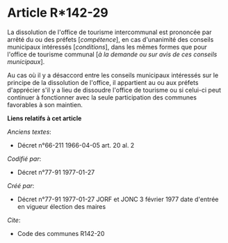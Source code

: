 # Article R*142-29

La dissolution de l'office de tourisme intercommunal est prononcée par arrêté du ou des préfets [*compétence*], en cas
d'unanimité des conseils municipaux intéressés [*conditions*], dans les mêmes formes que pour l'office de tourisme communal
[*à la demande ou sur avis de ces conseils municipaux*]. 

Au cas où il y a désaccord entre les conseils municipaux intéressés sur le principe de la dissolution de l'office, il
appartient au ou aux préfets d'apprécier s'il y a lieu de dissoudre l'office de tourisme ou si celui-ci peut continuer à
fonctionner avec la seule participation des communes favorables à son maintien.

**Liens relatifs à cet article**

_Anciens textes_:

  - Décret n°66-211 1966-04-05 art. 20 al. 2

_Codifié par_:

  - Décret n°77-91 1977-01-27

_Créé par_:

  - Décret n°77-91 1977-01-27 JORF et JONC 3 février 1977 date d'entrée en vigueur élection des maires

_Cite_:

  - Code des communes R142-20
